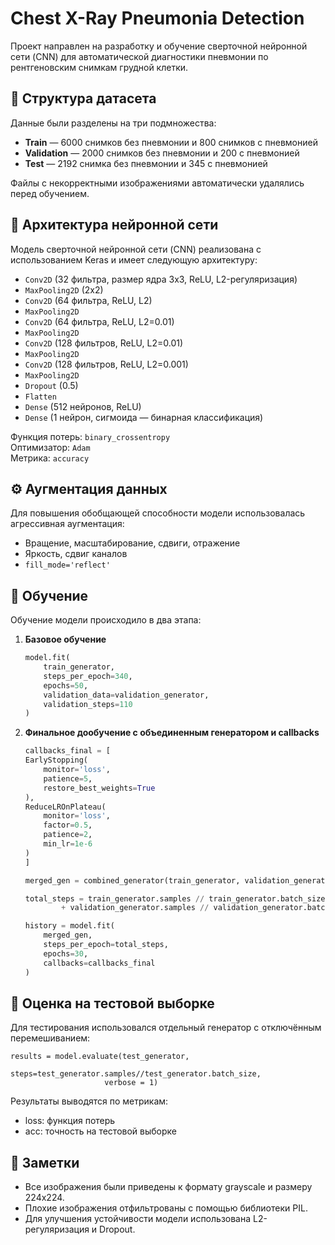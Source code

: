 # Chest X-Ray Pneumonia Detection

Проект направлен на разработку и обучение сверточной нейронной сети (CNN) для автоматической диагностики пневмонии по рентгеновским снимкам грудной клетки.

## 📁 Структура датасета

Данные были разделены на три подмножества:
- **Train** — 6000 снимков без пневмонии и 800 снимков с пневмонией
- **Validation** — 2000 снимков без пневмонии и 200 с пневмонией
- **Test** — 2192 снимка без пневмонии и 345 с пневмонией

Файлы с некорректными изображениями автоматически удалялись перед обучением.

## 🧠 Архитектура нейронной сети

Модель сверточной нейронной сети (CNN) реализована с использованием Keras и имеет следующую архитектуру:

- `Conv2D` (32 фильтра, размер ядра 3x3, ReLU, L2-регуляризация)
- `MaxPooling2D` (2x2)
- `Conv2D` (64 фильтра, ReLU, L2)
- `MaxPooling2D`
- `Conv2D` (64 фильтра, ReLU, L2=0.01)
- `MaxPooling2D`
- `Conv2D` (128 фильтров, ReLU, L2=0.01)
- `MaxPooling2D`
- `Conv2D` (128 фильтров, ReLU, L2=0.001)
- `MaxPooling2D`
- `Dropout` (0.5)
- `Flatten`
- `Dense` (512 нейронов, ReLU)
- `Dense` (1 нейрон, сигмоида — бинарная классификация)

Функция потерь: `binary_crossentropy`  
Оптимизатор: `Adam`  
Метрика: `accuracy`

## ⚙️ Аугментация данных

Для повышения обобщающей способности модели использовалась агрессивная аугментация:
- Вращение, масштабирование, сдвиги, отражение
- Яркость, сдвиг каналов
- `fill_mode='reflect'`

## 🔁 Обучение

Обучение модели происходило в два этапа:

1. **Базовое обучение**
   ```python
   model.fit(
       train_generator,
       steps_per_epoch=340,
       epochs=50,
       validation_data=validation_generator,
       validation_steps=110
   )
2. **Финальное дообучение с объединенным генератором и callbacks**
    ```python
    callbacks_final = [
    EarlyStopping(
        monitor='loss',
        patience=5,
        restore_best_weights=True
    ),
    ReduceLROnPlateau(
        monitor='loss',
        factor=0.5,
        patience=2,
        min_lr=1e-6
    )
    ]

    merged_gen = combined_generator(train_generator, validation_generator)

    total_steps = train_generator.samples // train_generator.batch_size \
            + validation_generator.samples // validation_generator.batch_size

    history = model.fit(
        merged_gen,
        steps_per_epoch=total_steps,
        epochs=30,
        callbacks=callbacks_final
    )

## 🧪 Оценка на тестовой выборке

Для тестирования использовался отдельный генератор с отключённым перемешиванием:

    results = model.evaluate(test_generator, 
                         steps=test_generator.samples//test_generator.batch_size,
                         verbose = 1)
Результаты выводятся по метрикам:
- loss: функция потерь
- acc: точность на тестовой выборке

## 📌 Заметки

- Все изображения были приведены к формату grayscale и размеру 224x224.
- Плохие изображения отфильтрованы с помощью библиотеки PIL.
- Для улучшения устойчивости модели использована L2-регуляризация и Dropout.
